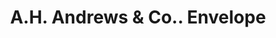 ---
doi: 10.7916/D8WM2RC3
date_other: '1893'
date_other_textual: '1893'
form: printed ephemera
genre:
- Envelopes
name:
- A.H. Andrews & Co.
object_in_context_url: https://biggert.cul.columbia.edu/items/view/ave_biggert_00152
subject_hierarchical_geographic:
- Chicago, Illinois, United States
subject_name:
- A.H. Andrews & Co.
title: A.H. Andrews & Co.. Envelope
sort_title: A.H. Andrews & Co.. Envelope
call_number: ave_biggert_00152
coordinates:
- 41.83694444444445,-87.68472222222222
pid: ave_biggert_00152
identifiers: ave_biggert_00152
thumbnail: https://derivativo-3.library.columbia.edu/iiif/2/ldpd:345268/full/!256,256/0/native.jpg
permalink: "/items/ave_biggert_00152/"
layout: iiif-image-page
---